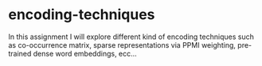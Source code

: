 # encoding-techniques
In this assignment I will explore different kind of encoding techniques such as co-occurrence matrix, sparse representations via PPMI weighting, pre-trained dense word embeddings, ecc...
